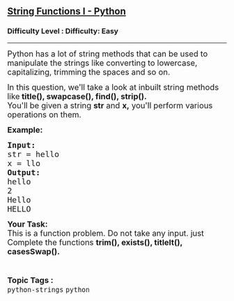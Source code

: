 <h2><a href="https://www.geeksforgeeks.org/problems/string-functions-i/1?page=1&category=python&status=unsolved&sortBy=submissions">String Functions I - Python</a></h2><h3>Difficulty Level : Difficulty: Easy</h3><hr><div class="problems_problem_content__Xm_eO"><p><span style="font-size: 18px;">Python has a lot of string methods that can be used to manipulate the strings like converting to lowercase, capitalizing, trimming the spaces and so on.</span></p>
<p><span style="font-size: 18px;">In this question, we'll take a look at inbuilt string methods like<strong> title(), swapcase(), find(), strip().</strong><br>You'll be given a string <strong>str</strong> and <strong>x,</strong>&nbsp;you'll perform various operations on them.</span></p>
<p><span style="font-size: 18px;"><strong>Example:</strong></span></p>
<pre><span style="font-size: 18px;"><strong>Input:</strong></span>
<span style="font-size: 18px;">str = hello </span>
<span style="font-size: 18px;">x = llo
</span><span style="font-size: 18px;"><strong>Output:</strong></span>
<span style="font-size: 18px;">hello </span>
<span style="font-size: 18px;">2 </span>
<span style="font-size: 18px;">Hello </span>
<span style="font-size: 18px;">HELLO</span></pre>
<p><span style="font-size: 18px;"><strong>Your Task:</strong><br>This is a function problem. Do not take any input. just Complete the functions <strong>trim(), exists(), titleIt(), casesSwap().</strong></span></p></div><br><p><span style=font-size:18px><strong>Topic Tags : </strong><br><code>python-strings</code>&nbsp;<code>python</code>&nbsp;